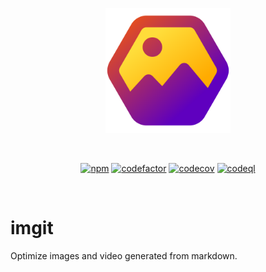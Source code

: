 <p align="center">
  <a href="https://imgit.dev" target="_blank" rel="noopener noreferrer">
    <img width="200" src="https://github.com/elringus/imgit/raw/main/docs/public/favicon.svg" alt="imgit logo">
  </a>
</p>
<br/>
<p align="center">
  <a href="https://www.npmjs.com/package/imgit"><img src="https://img.shields.io/npm/v/imgit" alt="npm"></a>
  <a href="https://codefactor.io/repository/github/elringus/Bootsharp/overview/main"><img src="https://codefactor.io/repository/github/elringus/bootsharp/badge/main" alt="codefactor"></a>
  <a href="https://codecov.io/gh/Elringus/Bootsharp"><img src="https://codecov.io/gh/Elringus/Bootsharp/branch/main/graph/badge.svg?token=AAhei51ETt" alt="codecov"></a>
  <a href="https://github.com/Elringus/Bootsharp/actions/workflows/codeql.yml"><img src="https://github.com/Elringus/Bootsharp/actions/workflows/codeql.yml/badge.svg" alt="codeql"></a>
</p>
<br/>

# imgit

Optimize images and video generated from markdown.
